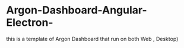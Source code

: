 # Argon-Dashboard-Angular-Electron-
this is a template of Argon Dashboard that run on both Web , Desktop) 
